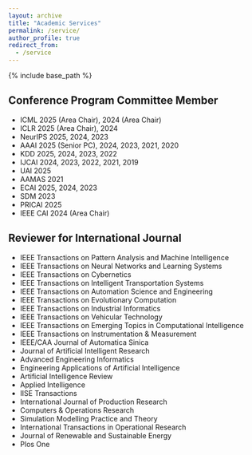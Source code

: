 ```yaml
---
layout: archive
title: "Academic Services"
permalink: /service/
author_profile: true
redirect_from:
  - /service
---
```


{% include base_path %}

Conference Program Committee Member
------
* ICML 2025 (Area Chair), 2024 (Area Chair)
* ICLR 2025 (Area Chair), 2024
* NeurIPS 2025, 2024, 2023
* AAAI 2025 (Senior PC), 2024, 2023, 2021, 2020
* KDD 2025, 2024, 2023, 2022
* IJCAI 2024, 2023, 2022, 2021, 2019
* UAI 2025
* AAMAS 2021
* ECAI 2025, 2024, 2023
* SDM 2023
* PRICAI 2025
* IEEE CAI 2024 (Area Chair)

Reviewer for International Journal
------
* IEEE Transactions on Pattern Analysis and Machine Intelligence
* IEEE Transactions on Neural Networks and Learning Systems
* IEEE Transactions on Cybernetics
* IEEE Transactions on Intelligent Transportation Systems
* IEEE Transactions on Automation Science and Engineering
* IEEE Transactions on Evolutionary Computation
* IEEE Transactions on Industrial Informatics
* IEEE Transactions on Vehicular Technology
* IEEE Transactions on Emerging Topics in Computational Intelligence
* IEEE Transactions on Instrumentation & Measurement
* IEEE/CAA Journal of Automatica Sinica
* Journal of Artificial Intelligent Research
* Advanced Engineering Informatics
* Engineering Applications of Artificial Intelligence
* Artificial Intelligence Review
* Applied Intelligence
* IISE Transactions
* International Journal of Production Research
* Computers & Operations Research
* Simulation Modelling Practice and Theory
* International Transactions in Operational Research
* Journal of Renewable and Sustainable Energy
* Plos One
